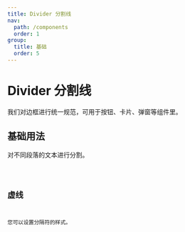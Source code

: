 ```yaml
---
title: Divider 分割线
nav:
  path: /components
  order: 1
group:
  title: 基础
  order: 5
---
```


# Divider 分割线

我们对边框进行统一规范，可用于按钮、卡片、弹窗等组件里。

## 基础用法

对不同段落的文本进行分割。

<code src="./demo/index1.tsx" />




## 虚线

您可以设置分隔符的样式。

<code src="./demo/index3.tsx" />


<API>

